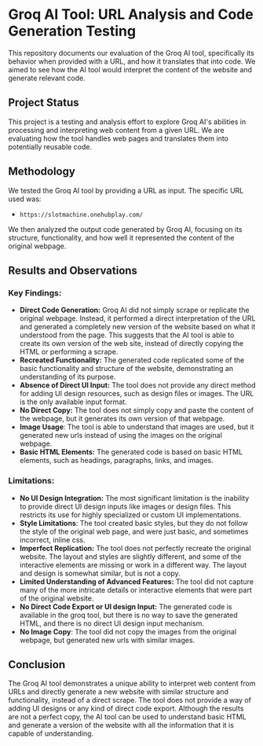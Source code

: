 # Groq AI Tool: URL Analysis and Code Generation Testing

This repository documents our evaluation of the Groq AI tool, specifically its behavior when provided with a URL, and how it translates that into code. We aimed to see how the AI tool would interpret the content of the website and generate relevant code.

## Project Status

This project is a testing and analysis effort to explore Groq AI's abilities in processing and interpreting web content from a given URL. We are evaluating how the tool handles web pages and translates them into potentially reusable code.

## Methodology

We tested the Groq AI tool by providing a URL as input. The specific URL used was:

*   `https://slotmachine.onehubplay.com/`

We then analyzed the output code generated by Groq AI, focusing on its structure, functionality, and how well it represented the content of the original webpage.

## Results and Observations

### Key Findings:

*   **Direct Code Generation:** Groq AI did not simply scrape or replicate the original webpage. Instead, it performed a direct interpretation of the URL and generated a completely new version of the website based on what it understood from the page. This suggests that the AI tool is able to create its own version of the web site, instead of directly copying the HTML or performing a scrape.
*   **Recreated Functionality:** The generated code replicated some of the basic functionality and structure of the website, demonstrating an understanding of its purpose.
*   **Absence of Direct UI Input:** The tool does not provide any direct method for adding UI design resources, such as design files or images. The URL is the only available input format.
*   **No Direct Copy:** The tool does not simply copy and paste the content of the webpage, but it generates its own version of that webpage.
*  **Image Usage**: The tool is able to understand that images are used, but it generated new urls instead of using the images on the original webpage.
*   **Basic HTML Elements:** The generated code is based on basic HTML elements, such as headings, paragraphs, links, and images.

### Limitations:

*   **No UI Design Integration:** The most significant limitation is the inability to provide direct UI design inputs like images or design files. This restricts its use for highly specialized or custom UI implementations.
*  **Style Limitations**: The tool created basic styles, but they do not follow the style of the original web page, and were just basic, and sometimes incorrect, inline css.
*   **Imperfect Replication:** The tool does not perfectly recreate the original website. The layout and styles are slightly different, and some of the interactive elements are missing or work in a different way. The layout and design is somewhat similar, but is not a copy.
*   **Limited Understanding of Advanced Features:** The tool did not capture many of the more intricate details or interactive elements that were part of the original website.
*   **No Direct Code Export or UI design Input:** The generated code is available in the groq tool, but there is no way to save the generated HTML, and there is no direct UI design input mechanism.
*  **No Image Copy**: The tool did not copy the images from the original webpage, but generated new urls with similar images.

## Conclusion

The Groq AI tool demonstrates a unique ability to interpret web content from URLs and directly generate a new website with similar structure and functionality, instead of a direct scrape. The tool does not provide a way of adding UI designs or any kind of direct code export. Although the results are not a perfect copy, the AI tool can be used to understand basic HTML and generate a version of the website with all the information that it is capable of understanding.
